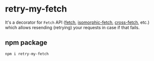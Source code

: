 # retry-my-fetch

It's a decorator for `Fetch` API ([fetch](https://fetch.spec.whatwg.org/), [isomorphic-fetch](https://github.com/matthew-andrews/isomorphic-fetch), [cross-fetch](https://github.com/lquixada/cross-fetch), etc.) which allows resending (retrying) your requests in case if that fails.

## npm package

`npm i retry-my-fetch`
